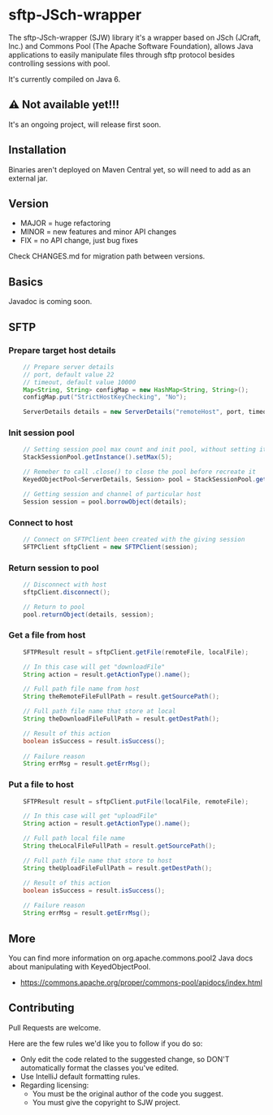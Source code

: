 # sftp-JSch-wrapper
[//]: # "[![Maven Central](badge-pic)](maven-central-url)"

The sftp-JSch-wrapper (SJW) library it's a wrapper based on JSch (JCraft, lnc.) and Commons Pool (The Apache Software Foundation), allows Java applications to easily manipulate files through sftp protocol besides controlling sessions with pool.

It's currently compiled on Java 6.

## :warning: Not available yet!!!

It's an ongoing project, will release first soon.  

## Installation

Binaries aren't deployed on Maven Central yet, so will need to add as an external jar.

## Version

* MAJOR = huge refactoring
* MINOR = new features and minor API changes
* FIX = no API change, just bug fixes

Check CHANGES.md for migration path between versions.

## Basics

Javadoc is coming soon.

[//]: # "Feel free to check the [Javadoc](url) or the code for more information."

## SFTP
### Prepare target host details

```java
    // Prepare server details
    // port, default value 22
    // timeout, default value 10000
    Map<String, String> configMap = new HashMap<String, String>();
    configMap.put("StrictHostKeyChecking", "No");

    ServerDetails details = new ServerDetails("remoteHost", port, timeout, "username", "password", configMap);
```

### Init session pool

```java          
    // Setting session pool max count and init pool, without setting it the default value is 8
    StackSessionPool.getInstance().setMax(5);

    // Remeber to call .close() to close the pool before recreate it
    KeyedObjectPool<ServerDetails, Session> pool = StackSessionPool.getInstance().getPool();

    // Getting session and channel of particular host
    Session session = pool.borrowObject(details);
```

### Connect to host

```java
    // Connect on SFTPClient been created with the giving session
    SFTPClient sftpClient = new SFTPClient(session);
```

### Return session to pool

```java
    // Disconnect with host
    sftpClient.disconnect();

    // Return to pool
    pool.returnObject(details, session);
```

### Get a file from host

```java
    SFTPResult result = sftpClient.getFile(remoteFile, localFile);

    // In this case will get "downloadFile"
    String action = result.getActionType().name();

    // Full path file name from host
    String theRemoteFileFullPath = result.getSourcePath();

    // Full path file name that store at local
    String theDownloadFileFullPath = result.getDestPath();

    // Result of this action
    boolean isSuccess = result.isSuccess();
    
    // Failure reason
    String errMsg = result.getErrMsg();
```

### Put a file to host

```java
    SFTPResult result = sftpClient.putFile(localFile, remoteFile);

    // In this case will get "uploadFile"
    String action = result.getActionType().name();

    // Full path local file name
    String theLocalFileFullPath = result.getSourcePath();

    // Full path file name that store to host
    String theUploadFileFullPath = result.getDestPath();

    // Result of this action
    boolean isSuccess = result.isSuccess();
    
    // Failure reason
    String errMsg = result.getErrMsg();
```

## More

You can find more information on org.apache.commons.pool2 Java docs about manipulating with KeyedObjectPool.

* https://commons.apache.org/proper/commons-pool/apidocs/index.html

## Contributing

Pull Requests are welcome.

Here are the few rules we'd like you to follow if you do so:

* Only edit the code related to the suggested change, so DON'T automatically format the classes you've edited.
* Use IntelliJ default formatting rules.
* Regarding licensing:
  * You must be the original author of the code you suggest.
  * You must give the copyright to SJW project.
